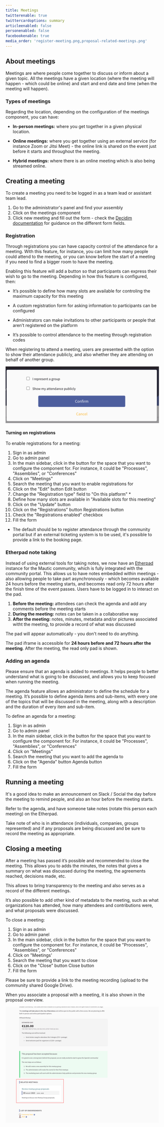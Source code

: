 ```yaml
---
title: Meetings
twitterenable: true
twittercardoptions: summary
articleenabled: false
personenabled: false
facebookenable: true
media_order: 'register-meeting.png,proposal-related-meetings.png'
---
```


## About meetings

Meetings are where people come together to discuss or inform about a given topic. All the meetings have a given location (where the meeting will happen - which could be online) and start and end date and time (when the meeting will happen).

### Types of meetings

Regarding the location, depending on the configuration of the meetings component, you can have:

* **In-person meetings:** where you get together in a given physical location.

* **Online meetings:** where you get together using an external service (for instance Zoom or Jitsi Meet) - the online link is shared on the event just before it starts and throughout the meeting.

* **Hybrid meetings:** where there is an online meeting which is also being streamed online.

## Creating a meeting

To create a meeting you need to be logged in as a team lead or assistant team lead.

1. Go to the administrator's panel and find your assembly
2. Click on the meetings component
3. Click new meeting and fill out the form - check the [Decidim documentation](https://docs.decidim.org/en/develop/admin/components/meetings.html#_create_a_new_meeting) for guidance on the different form fields.

### Registration

Through registrations you can have capacity control of the attendance for a meeting. With this feature, for instance, you can limit how many people could attend to the meeting, or you can know before the start of a meeting if you need to find a bigger room to have the meeting.

Enabling this feature will add a button so that participants can express their wish to go to the meeting. Depending in how this feature is configured, then:

* It’s possible to define how many slots are available for controling the maximum capacity for this meeting

* A custom registration form for asking information to participants can be configured

* Administrators can make invitations to other participants or people that aren’t registered on the platform

* It’s possible to control attendance to the meeting through registration codes

When registering to attend a meeting, users are presented with the option to show their attendance publicly, and also whether they are attending on behalf of another group.

![register-meeting](register-meeting.png "register-meeting")

#### Turning on registrations

To enable registrations for a meeting:

1. Sign in as admin
2. Go to admin panel
3. In the main sidebar, click in the button for the space that you want to configure the component for. For instance, it could be "Processes", "Assemblies", or "Conferences"
4. Click on "Meetings"
5. Search the meeting that you want to enable registrations for
6. Click on the "Edit" button Edit button
7. Change the "Registration type" field to "On this platform" *
8. Define how many slots are available in "Available slots for this meeting"
9. Click on the "Update" button
10. Click on the "Registrations" button Registrations button
11. Check the "Registrations enabled" checkbox
12. Fill the form

* The default should be to register attendance through the community portal but if an external ticketing system is to be used, it's possible to provide a link to the booking page.

### Etherpad note taking

Instead of using external tools for taking notes, we now have an [Etherpad](https://etherpad.org/) instance for the Mautic community, which is fully integrated with the community portal.  This allows us to have notes embedded within meetings - also allowing people to take part asynchronously - which becomes available 24 hours before the meeting starts, and becomes read only 72 hours after the finish time of the event passes. Users have to be logged in to interact on the pad.

1. **Before the meeting:** attendees can check the agenda and add any comments before the meeting starts
2. **During the meeting:** notes can be taken in a collaborative way
3. **After the meeting:** notes, minutes, metadata and/or pictures associated witht the meeting, to provide a record of what was discussed

The pad will appear automatically - you don't need to do anything.

The pad iframe is accessible for **24 hours before and 72 hours after the meeting**. After the meeting, the read only pad is shown.

### Adding an agenda

Please ensure that an agenda is added to meetings. It helps people to better understand what is going to be discussed, and allows you to keep focused when running the meeting.

The agenda feature allows an administrator to define the schedule for a meeting. It’s possible to define agenda items and sub-items, with every one of the topics that will be discussed in the meeting, along with a description and the duration of every item and sub-item.

To define an agenda for a meeting:

1. Sign in as admin
2. Go to admin panel
3. In the main sidebar, click in the button for the space that you want to configure the component for. For instance, it could be "Processes", "Assemblies", or "Conferences"
4. Click on "Meetings"
5. Search the meeting that you want to add the agenda to
6. Click on the "Agenda" button Agenda button
7. Fill the form

## Running a meeting 

It's a good idea to make an announcement on Slack / Social the day before the meeting to remind people, and also an hour before the meeting starts.

Refer to the agenda, and have someone take notes (rotate this person each meeting) on the Etherpad.

Take note of who is in attendance (individuals, companies, groups represented) and if any proposals are being discussed and be sure to record the meeting as appropriate.

## Closing a meeting

After a meeting has passed it’s possible and recommended to close the meeting. This allows you to adds the minutes, the notes that gives a summary on what was discussed during the meeting, the agreements reached, decisions made, etc.

This allows to bring transparency to the meeting and also serves as a record of the different meetings.

It’s also possible to add other kind of metadata to the meeting, such as what organizations has attended, how many attendees and contributions were, and what proposals were discussed.

To close a meeting:

1. Sign in as admin
2. Go to admin panel
3. In the main sidebar, click in the button for the space that you want to configure the component for. For instance, it could be "Processes", "Assemblies", or "Conferences"
4. Click on "Meetings'
5. Search the meeting that you want to close
6. Click on the "Close" button Close button
7. Fill the form

Please be sure to provide a link to the meeting recording (upload to the community shared Google Drive).

When you associate a proposal with a meeting, it is also shown in the proposal overview.

![proposal-related-meetings](proposal-related-meetings.png "proposal-related-meetings")
